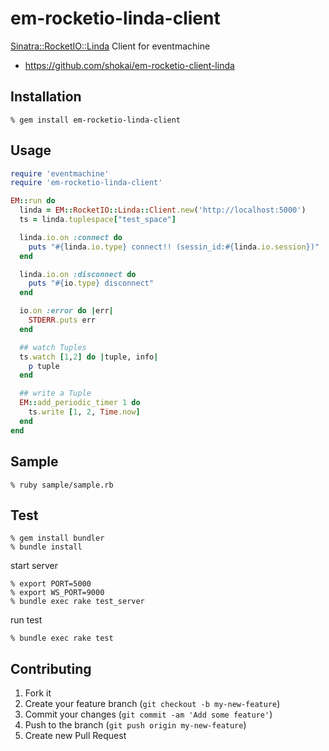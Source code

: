 em-rocketio-linda-client
========================
[Sinatra::RocketIO::Linda](https://github.com/shokai/sinatra-rocketio-linda) Client for eventmachine

* https://github.com/shokai/em-rocketio-client-linda


Installation
------------

    % gem install em-rocketio-linda-client

Usage
-----

```ruby
require 'eventmachine'
require 'em-rocketio-linda-client'

EM::run do
  linda = EM::RocketIO::Linda::Client.new('http://localhost:5000')
  ts = linda.tuplespace["test_space"]

  linda.io.on :connect do
    puts "#{linda.io.type} connect!! (sessin_id:#{linda.io.session})"
  end

  linda.io.on :disconnect do
    puts "#{io.type} disconnect"
  end

  io.on :error do |err|
    STDERR.puts err
  end

  ## watch Tuples
  ts.watch [1,2] do |tuple, info|
    p tuple
  end

  ## write a Tuple
  EM::add_periodic_timer 1 do
    ts.write [1, 2, Time.now]
  end
end
```


Sample
------

    % ruby sample/sample.rb


Test
----

    % gem install bundler
    % bundle install

start server

    % export PORT=5000
    % export WS_PORT=9000
    % bundle exec rake test_server

run test

    % bundle exec rake test


Contributing
------------
1. Fork it
2. Create your feature branch (`git checkout -b my-new-feature`)
3. Commit your changes (`git commit -am 'Add some feature'`)
4. Push to the branch (`git push origin my-new-feature`)
5. Create new Pull Request
